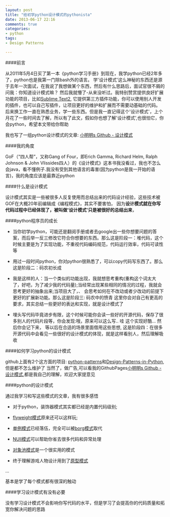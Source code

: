 ```yaml
---
layout: post
title: "给初学python设计模式的pythonista"
date: 2013-06-17 22:16
comments: true
categories: 
- python
tags:
- Design Patterns

---
```


####前言

从2011年5月4日买了第一本《python学习手册》到现在，我学python已经2年多了，python也是我第一门除bash外的语言。
学'设计模式'这么神秘的东西还是源于去年一次面试，在我说了我想做某个东西，然后有什么思路后，面试官很不屑的问我：你知道设计模式嘛？
然后我就懵了-从来没听过。我特别赞赏提供良好扩展功能的项目，比如[Sublime Text2](http://www.sublimetext.com/2), 它提供第三方插件功能，你可以使用别人开发的插件，也可以自己写插件，让项目更好的维护和扩展而不需要动基础的代码。
后来换工作一直在熟悉业务，学一些东西。但是我一直记得这个'设计模式'，上个月花了一些时间去了解，所以有了此文，假如你也想了解'设计模式',也很怕它，你会python，希望本文带给你帮助

我也写了一组python设计模式的文章: [小明明s Github - 设计模式](http://dongweiming.github.io/category/she-ji-mo-shi.html)

####我的角度

GoF（“四人帮”，又称Gang of Four，即Erich Gamma, Richard Helm, Ralph Johnson & John Vlissides四人）的《设计模式》这本书我没看过，我也不怎么会java，看不懂例子.我没有受到其他语言的毒害(因为python是我一开始的语言)，我的角度应该是最靠近python

####什么是设计模式

设计模式其实是一些被很多人反复使用而总结出来的代码设计经验，这些技术被GOF在大概20年前编辑成《编程模式》，其实不要害怕，
因为**设计模式就在你写代码过程中已经体现了，被叫做'设计模式'只是被很好的总结出来**，

####python程序员的成长

* 当你初学python，可能还是翻阅手册或者去google出一些你想要问题的答案，而后举一反三修改它符合你想要的东西。那么这是阶段一：堆代码，这个时候主要是为了实现功能，不重视代码编码规范，代码运行效率，代码可读性等

* 用过一段时间python，你对python很熟悉了，可以copy代码写东西了。那么这是阶段二：码农初长成

* 我是这样的人：当一个类似的功能出现，我就想思考重构(重构这个词太大了，好吧，为了减少我的代码量);当经常出现某些相同的情况的过程，我就会思考更好的抽象出来;当项目大了，、
会思考如何在不改动或者少改动的前提下更好的扩展新功能。那么这是阶段三: 码农中的愤青 这里你会对自己有更高的要求，其实总结一些更好的表达和实现，就是设计模式了

* 埋头写代码毕竟进步有限，这个时候可能你会读一些好的开源代码，保存了很多别人的代码片段等，你会发现:哦，原来可以这么写.. 哇 这个实现好酷... 然后你会记下来，
等以后在合适的场景里面借用这些思想, 这是阶段四：在很多开源代码中会看见一些很好的设计模式的体现，就是这样看别人，然后理解吸收

####如何学习python的设计模式

github上面有2个这方面的项目: [python-patterns](https://github.com/faif/python-patterns)和[Design-Patterns-in-Python](https://github.com/gennad/Design-Patterns-in-Python), 但是都不怎么维护了
当然了，做广告,可以看我的GithubPages[小明明s Github - 设计模式](http://dongweiming.github.io/category/she-ji-mo-shi.html),都是我自己的理解，欢迎大家提意见

####python的设计模式

通过我学习和写这些模式的文章，我有很多感悟

* 对于python，装饰器模式其实都已经是内置代码级别;

* [flyweight模式](http://dongweiming.github.io/python-flyweight.html)原来还可以这样玩;

* [单例模式](http://dongweiming.github.io/python-singleton.html)已经落伍，完全可以被[borg模式](http://dongweiming.github.io/python-borg.html)取代

* [NUll模式](http://dongweiming.github.io/python-null.html)可以帮助你省去很多代码和异常处理

* [对象池模式](http://dongweiming.github.io/python-object-pool.html)是一个很实用的模式

* 终于理解游戏人物设计用到了[原型模式](http://dongweiming.github.io/python-pototype.html)

...

基本是学了每个模式都有很深的触动

####学习设计模式有没有必要

没有学习设计模式不会影响你写代码的水平，但是学习了会提高你的代码质量和拓宽你解决问题的思路


